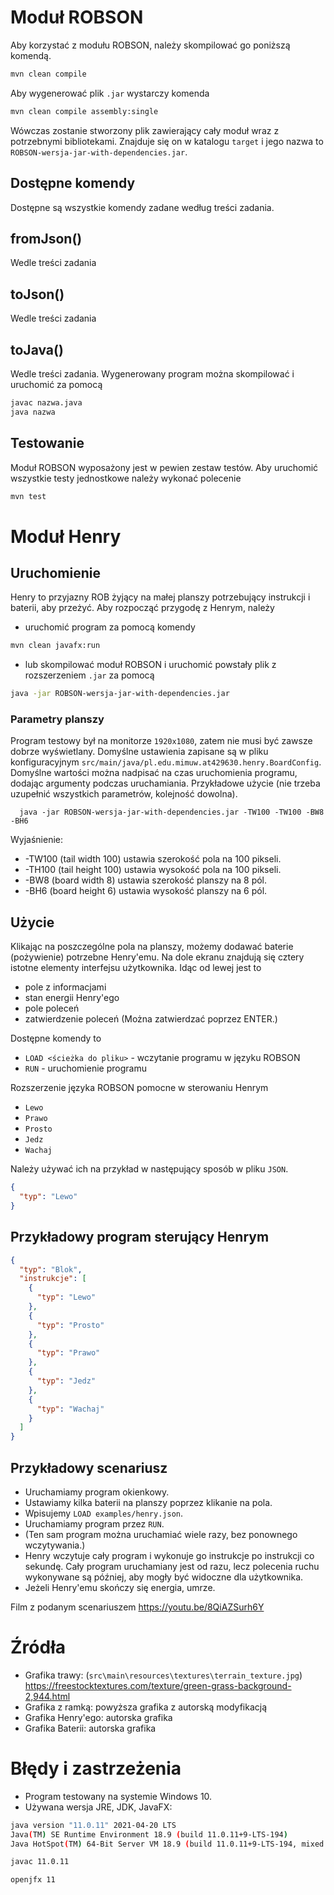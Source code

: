 
# Moduł ROBSON
Aby korzystać z modułu ROBSON, należy skompilować go poniższą komendą.
```bash
mvn clean compile
```
Aby wygenerować plik ```.jar``` wystarczy komenda
```bash
mvn clean compile assembly:single
```
Wówczas zostanie stworzony plik zawierający cały moduł wraz z potrzebnymi bibliotekami.
Znajduje się on w katalogu ```target``` i jego nazwa to ```ROBSON-wersja-jar-with-dependencies.jar```.
## Dostępne komendy
Dostępne są wszystkie komendy zadane według treści zadania.
## fromJson()
Wedle treści zadania
## toJson()
Wedle treści zadania
## toJava()
Wedle treści zadania.
Wygenerowany program można skompilować i uruchomić za pomocą
```bash
javac nazwa.java
java nazwa
```
## Testowanie
Moduł ROBSON wyposażony jest w pewien zestaw testów. Aby uruchomić wszystkie testy jednostkowe
należy wykonać polecenie
```bash
mvn test
```

# Moduł Henry
## Uruchomienie
Henry to przyjazny ROB żyjący na małej planszy potrzebujący instrukcji i baterii, aby przeżyć.
Aby rozpocząć przygodę z Henrym, należy
- uruchomić program za pomocą komendy
```bash
mvn clean javafx:run
```
- lub skompilować moduł ROBSON i uruchomić powstały plik z rozszerzeniem ```.jar``` za pomocą
```bash
java -jar ROBSON-wersja-jar-with-dependencies.jar
```
### Parametry planszy
Program testowy był na monitorze ```1920x1080```, zatem nie musi być zawsze dobrze wyświetlany.
Domyślne ustawienia zapisane są w pliku konfiguracyjnym ```src/main/java/pl.edu.mimuw.at429630.henry.BoardConfig```.
Domyślne wartości można nadpisać na czas uruchomienia programu, dodając argumenty podczas uruchamiania.
Przykładowe użycie (nie trzeba uzupełnić wszystkich parametrów, kolejność dowolna).
```
  java -jar ROBSON-wersja-jar-with-dependencies.jar -TW100 -TW100 -BW8 -BH6
```
Wyjaśnienie:
- -TW100 (tail width 100) ustawia szerokość pola na 100 pikseli.
- -TH100 (tail height 100) ustawia wysokość pola na 100 pikseli.
- -BW8 (board width 8) ustawia szerokość planszy na 8 pól.
- -BH6 (board height 6) ustawia wysokość planszy na 6 pól.


## Użycie
Klikając na poszczególne pola na planszy, możemy dodawać baterie (pożywienie) potrzebne Henry'emu.
Na dole ekranu znajdują się cztery istotne elementy interfejsu użytkownika. Idąc od lewej jest to
- pole z informacjami
- stan energii Henry'ego
- pole poleceń
- zatwierdzenie poleceń (Można zatwierdzać poprzez ENTER.)

Dostępne komendy to
- ```LOAD <ścieżka do pliku>``` - wczytanie programu w języku ROBSON
- ```RUN``` - uruchomienie programu 

Rozszerzenie języka ROBSON pomocne w sterowaniu Henrym
- ```Lewo```
- ```Prawo```
- ```Prosto```
- ```Jedz```
- ```Wachaj```

Należy używać ich na przykład w następujący sposób w pliku ```JSON```.
```json
{
  "typ": "Lewo"
}
```
## Przykładowy program sterujący Henrym
```json
{
  "typ": "Blok",
  "instrukcje": [
    {
      "typ": "Lewo"
    },
    {
      "typ": "Prosto"
    },
    {
      "typ": "Prawo"
    },
    {
      "typ": "Jedz"
    },
    {
      "typ": "Wachaj"
    }
  ]
}

```

## Przykładowy scenariusz
- Uruchamiamy program okienkowy.
- Ustawiamy kilka baterii na planszy poprzez klikanie na pola.
- Wpisujemy ```LOAD examples/henry.json```.
- Uruchamiamy program przez ```RUN```.
- (Ten sam program można uruchamiać wiele razy, bez ponownego wczytywania.)
- Henry wczytuje cały program i wykonuje go instrukcje po instrukcji co sekundę. Cały program uruchamiany jest od razu,
  lecz polecenia ruchu wykonywane są później, aby mogły być widoczne dla użytkownika.
- Jeżeli Henry'emu skończy się energia, umrze.

Film z podanym scenariuszem https://youtu.be/8QiAZSurh6Y

# Źródła
- Grafika trawy: (`src\main\resources\textures\terrain_texture.jpg`) https://freestocktextures.com/texture/green-grass-background-2,944.html
- Grafika z ramką: powyższa grafika z autorską modyfikacją
- Grafika Henry'ego: autorska grafika
- Grafika Baterii: autorska grafika

# Błędy i zastrzeżenia
- Program testowany na systemie Windows 10.
- Używana wersja JRE, JDK, JavaFX:
```bash
java version "11.0.11" 2021-04-20 LTS
Java(TM) SE Runtime Environment 18.9 (build 11.0.11+9-LTS-194)
Java HotSpot(TM) 64-Bit Server VM 18.9 (build 11.0.11+9-LTS-194, mixed mode)
```
```bash
javac 11.0.11
```
```bash
openjfx 11
```
